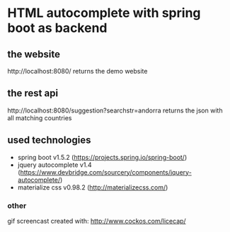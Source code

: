 # HTML autocomplete with spring boot as backend




## the website
http://localhost:8080/
returns the demo website

## the rest api
http://localhost:8080/suggestion?searchstr=andorra
returns the json with all matching countries

## used technologies
- spring boot v1.5.2 (https://projects.spring.io/spring-boot/)
- jquery autocomplete v1.4 (https://www.devbridge.com/sourcery/components/jquery-autocomplete/)
- materialize css v0.98.2 (http://materializecss.com/)


### other
gif screencast created with: http://www.cockos.com/licecap/